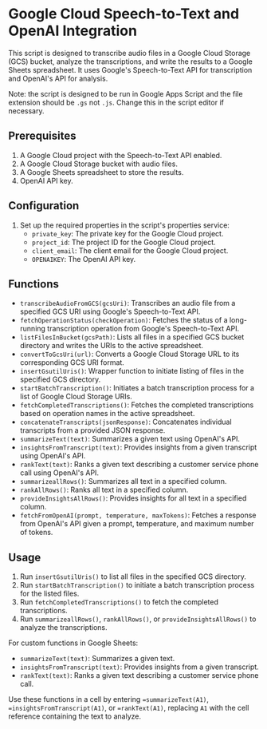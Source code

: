 # Google Cloud Speech-to-Text and OpenAI Integration

This script is designed to transcribe audio files in a Google Cloud Storage (GCS) bucket, analyze the transcriptions, and write the results to a Google Sheets spreadsheet. It uses Google's Speech-to-Text API for transcription and OpenAI's API for analysis.

Note: the script is designed to be run in Google Apps Script and the file extension should be `.gs` not `.js`. Change this in the script editor if necessary.

## Prerequisites

1. A Google Cloud project with the Speech-to-Text API enabled.
2. A Google Cloud Storage bucket with audio files.
3. A Google Sheets spreadsheet to store the results.
4. OpenAI API key.

## Configuration

1. Set up the required properties in the script's properties service:
   - `private_key`: The private key for the Google Cloud project.
   - `project_id`: The project ID for the Google Cloud project.
   - `client_email`: The client email for the Google Cloud project.
   - `OPENAIKEY`: The OpenAI API key.

## Functions

- `transcribeAudioFromGCS(gcsUri)`: Transcribes an audio file from a specified GCS URI using Google's Speech-to-Text API.
- `fetchOperationStatus(checkOperation)`: Fetches the status of a long-running transcription operation from Google's Speech-to-Text API.
- `listFilesInBucket(gcsPath)`: Lists all files in a specified GCS bucket directory and writes the URIs to the active spreadsheet.
- `convertToGcsUri(url)`: Converts a Google Cloud Storage URL to its corresponding GCS URI format.
- `insertGsutilUris()`: Wrapper function to initiate listing of files in the specified GCS directory.
- `startBatchTranscription()`: Initiates a batch transcription process for a list of Google Cloud Storage URIs.
- `fetchCompletedTranscriptions()`: Fetches the completed transcriptions based on operation names in the active spreadsheet.
- `concatenateTranscripts(jsonResponse)`: Concatenates individual transcripts from a provided JSON response.
- `summarizeText(text)`: Summarizes a given text using OpenAI's API.
- `insightsFromTranscript(text)`: Provides insights from a given transcript using OpenAI's API.
- `rankText(text)`: Ranks a given text describing a customer service phone call using OpenAI's API.
- `summarizeallRows()`: Summarizes all text in a specified column.
- `rankAllRows()`: Ranks all text in a specified column.
- `provideInsightsAllRows()`: Provides insights for all text in a specified column.
- `fetchFromOpenAI(prompt, temperature, maxTokens)`: Fetches a response from OpenAI's API given a prompt, temperature, and maximum number of tokens.

## Usage

1. Run `insertGsutilUris()` to list all files in the specified GCS directory.
2. Run `startBatchTranscription()` to initiate a batch transcription process for the listed files.
3. Run `fetchCompletedTranscriptions()` to fetch the completed transcriptions.
4. Run `summarizeallRows()`, `rankAllRows()`, or `provideInsightsAllRows()` to analyze the transcriptions.

For custom functions in Google Sheets:

- `summarizeText(text)`: Summarizes a given text.
- `insightsFromTranscript(text)`: Provides insights from a given transcript.
- `rankText(text)`: Ranks a given text describing a customer service phone call.

Use these functions in a cell by entering `=summarizeText(A1)`, `=insightsFromTranscript(A1)`, or `=rankText(A1)`, replacing `A1` with the cell reference containing the text to analyze.
